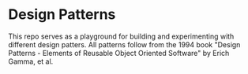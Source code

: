 # Design Patterns
This repo serves as a playground for building and experimenting with different design patters.
All patterns follow from the 1994 book "Design Patterns - Elements of Reusable Object Oriented Software" by Erich Gamma, et al.